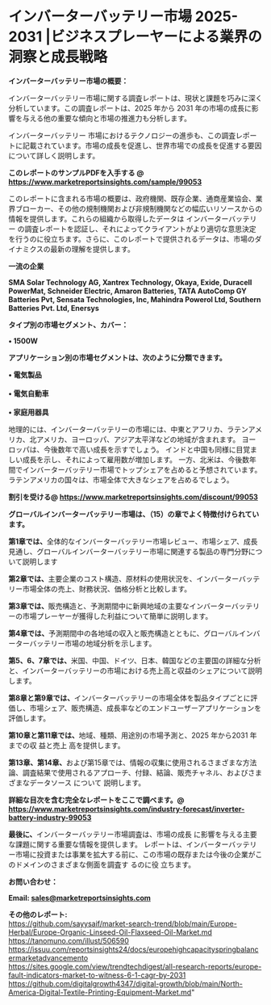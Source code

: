 # インバーターバッテリー市場 2025-2031 |ビジネスプレーヤーによる業界の洞察と成長戦略

<strong><b>インバーターバッテリー市場の概要：</b></strong>

インバーターバッテリー市場に関する調査レポートは、現状と課題を巧みに深く分析しています。この調査レポートは、2025 年から 2031 年の市場の成長に影響を与える他の重要な傾向と市場の推進力も分析します。

インバーターバッテリー 市場におけるテクノロジーの進歩も、この調査レポートに記載されています。市場の成長を促進し、世界市場での成長を促進する要因について詳しく説明します。

<strong>このレポートのサンプルPDFを入手する @ <a href=https://www.marketreportsinsights.com/sample/99053>https://www.marketreportsinsights.com/sample/99053</a></strong>

このレポートに含まれる市場の概要は、政府機関、既存企業、通商産業協会、業界ブローカー、その他の規制機関および非規制機関などの幅広いリソースからの情報を提供します。これらの組織から取得したデータは インバーターバッテリー の調査レポートを認証し、それによってクライアントがより適切な意思決定を行うのに役立ちます。さらに、このレポートで提供されるデータは、市場のダイナミクスの最新の理解を提供します。

<strong>一流の企業</strong>

<strong><b>SMA Solar Technology AG, Xantrex Technology, Okaya, Exide, Duracell PowerMat, Schneider Electric, Amaron Batteries, TATA AutoComp GY Batteries Pvt, Sensata Technologies, Inc, Mahindra Powerol Ltd, Southern Batteries Pvt. Ltd, Enersys</b></strong>

<strong><b>タイプ別の市場セグメント、カバー：</b></strong>

<strong>• 1500W</strong>

<strong><b>アプリケーション別の市場セグメントは、次のように分類できます。</b></strong>

<strong>• 電気製品<br><br>• 電気自動車<br><br>• 家庭用器具</strong>

 地理的には、インバーターバッテリーの市場には、中東とアフリカ、ラテンアメリカ、北アメリカ、ヨーロッパ、アジア太平洋などの地域が含まれます。 ヨーロッパは、今後数年で高い成長を示すでしょう。 インドと中国も同様に目覚ましい成長を示し、それによって雇用数が増加します。 一方、北米は、今後数年間でインバーターバッテリー市場でトップシェアを占めると予想されています。 ラテンアメリカの国々は、市場全体で大きなシェアを占めるでしょう。

<strong>割引を受ける@ <a href=https://www.marketreportsinsights.com/discount/99053>https://www.marketreportsinsights.com/discount/99053</a></strong>

<strong><b>グローバルインバーターバッテリー市場は、（15）の章でよく特徴付けられています。</b></strong>

<strong><b>第</b></strong><strong><b>1章では、</b></strong>全体的なインバーターバッテリー市場レビュー、市場シェア、成長見通し、グローバルインバーターバッテリー市場に関連する製品の専門分野について説明します

<strong><b>第2章では、</b></strong>主要企業のコスト構造、原材料の使用状況を、インバーターバッテリー市場全体の売上、財務状況、価格分析と比較します。

<strong><b>第3章では、</b></strong>販売構造と、予測期間中に新興地域の主要なインバーターバッテリーの市場プレーヤーが獲得した利益について簡単に説明します。

<strong><b>第4章では、</b></strong>予測期間中の各地域の収入と販売構造とともに、グローバルインバーターバッテリー市場の地域分析を示します。

<strong><b>第5、6、7章では、</b></strong>米国、中国、ドイツ、日本、韓国などの主要国の詳細な分析と、インバーターバッテリーの市場における売上高と収益のシェアについて説明します。

<strong><b>第8章と第9章では、</b></strong>インバーターバッテリーの市場全体を製品タイプごとに評価し、市場シェア、販売構造、成長率などのエンドユーザーアプリケーションを評価します。

<strong><b>第10章と第11章では、</b></strong>地域、種類、用途別の市場予測と、2025 年から2031 年までの収 益と売上 高を提供します。

<strong><b>第13章、第14章、</b></strong>および第15章では、情報の収集に使用されるさまざまな方法論、調査結果で使用されるアプローチ、付録、結論、販売チャネル、およびさまざまなデータソース について 説明します。

<strong>詳細な目次を含む完全なレポートをここで調べます。@ <a href=https://www.marketreportsinsights.com/industry-forecast/inverter-battery-industry-99053>https://www.marketreportsinsights.com/industry-forecast/inverter-battery-industry-99053</a></strong>

<strong><b>最後に、</b></strong>インバーターバッテリー市場調査は、市場の成長 に影響を</a>与える主要な課題に関する重要な情報を提供します。 レポートは、インバーターバッテリー市場に投資または事業を拡大する前に、この市場の既存または今後の企業がこのドメインのさまざまな側面を調査す るのに役 立ちます。

<strong><b>お問い合わせ：</b></strong>

<strong>Email: </strong><a href=mailto:sales@marketreportsinsights.com><strong>sales@marketreportsinsights.com</strong></a>

<strong>その他のレポート:</strong>
<br>
<a href=https://github.com/sayysaif/market-search-trend/blob/main/Europe-Herbal/Europe-Organic-Linseed-Oil-Flaxseed-Oil-Market.md>https://github.com/sayysaif/market-search-trend/blob/main/Europe-Herbal/Europe-Organic-Linseed-Oil-Flaxseed-Oil-Market.md</a>
<br>
<a href=https://tanomuno.com/illust/506590>https://tanomuno.com/illust/506590</a>
<br>
<a href=https://issuu.com/reportsinsights24/docs/europehighcapacityspringbalancermarketadvancemento>https://issuu.com/reportsinsights24/docs/europehighcapacityspringbalancermarketadvancemento</a>
<br>
<a href=https://sites.google.com/view/trendtechdigest/all-research-reports/europe-fault-indicators-market-to-witness-6-1-cagr-by-2031>https://sites.google.com/view/trendtechdigest/all-research-reports/europe-fault-indicators-market-to-witness-6-1-cagr-by-2031</a>
<br>
<a href=https://github.com/digitalgrowth4347/digital-growth/blob/main/North-America-Digital-Textile-Printing-Equipment-Market.md>https://github.com/digitalgrowth4347/digital-growth/blob/main/North-America-Digital-Textile-Printing-Equipment-Market.md</a>"
